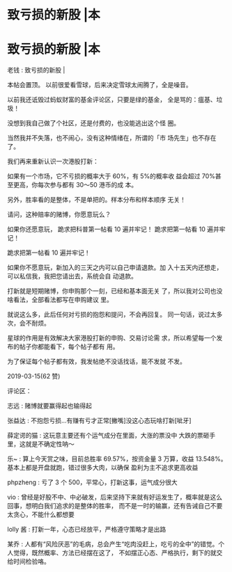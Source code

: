 # 致亏损的新股 |本

# 致亏损的新股 |本

老钱 : 致亏损的新股 |

本帖会置顶。 以前很爱看雪球，后来决定雪球太闹腾了，全是噪音。

以前我还诋毁过蚂蚁财富的基金评论区，只要是绿的基金， 全是骂的：瘟基、垃圾！

没想到我自己做了个社区，还是付费的，也没能逃出这个怪 圈。

当然我并不失落，也不闹心，没有这种情绪在，所谓的「市 场先生」也不存在了。

我们再来重新认识一次港股打新：

如果有一个市场，它不亏损的概率大于 60%，有 5%的概率收 益会超过 70%甚至更高，你每次参与都有 30～50 港币的成 本。

另外，胜率看的是整体，不是单把的。样本分布和样本顺序 无关！

请问，这种赔率的赌博，你愿意玩么？

如果你还愿意玩， 跪求把科普第一帖看 10 遍并牢记！ 跪求把第一帖看 10 遍并牢记！

跪求把第一帖看 10 遍并牢记！

如果你不愿意玩，新加入的三天之内可以自己申请退款。加 入十五天内还想走，可以私信我，我把您请出去，系统会自 动退款。

打新就是短期赌博，你申购那个一刻，已经和基本面无关 了，所以我对公司也没啥看法，全部看法都写在申购建议 里。

就说这么多，此后任何对亏损的抱怨和提问，不会再回复。 同一句话，说过太多次，会不耐烦。

星球的作用是有效解决大家港股打新的申购、交易讨论需 求，所以希望每一个发布的帖子你都能看下，每个帖子都有 用。

为了保证每个帖子都有效，我发帖绝不没话找话，能不发就 不发。

2019-03-15(62 赞)

评论区：

志远 : 赌博就要赢得起也输得起

张益达 : 不抱怨亏损…有赚有亏才正常[撇嘴]没这心态玩啥打新[呲牙]

薛定谔的猫 : 这玩意主要还有个运气成分在里面，大涨的票没中 大跌的票砸手里，这就是不确定性呐～

乐~ : 算上今天赏之味，目前总胜率 69.57%，按资金量 3 万算，收益 13.548%。基本上都是开盘就跑，错过很多大肉，以确保 盈利为主不追求更高收益

phpzheng : 亏了 3 个 500，平常心，打新这事，运气成分很大

vio : 曾经是好股不中、中必破发，后来坚持下来就有好运发生了，概率就是这么回事，想明白我们追求的是整体的胜率， 而不是一时的输赢，还有告诫自己不要太贪心，不能什么都想要

lolly 酱 : 打新一年，心态已经放平，严格遵守策略才是出路

某乔 : 人都有“风险厌恶”的毛病，总会产生“吃肉没赶上，吃亏的全中”的错觉。个人觉得，既然概率、方法已经摆在这了， 不如摆正心态、严格执行，剩下的就交给时间检验咯。